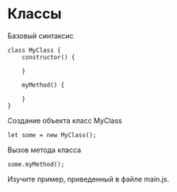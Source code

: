 # Классы

Базовый синтаксис

    class MyClass {
        constructor() {

        }

        myMethod() {

        }
    }

Создание объекта класс MyClass

    let some = new MyClass();

Вызов метода класса

    some.myMethod();

Изучите пример, приведенный в файле main.js.
